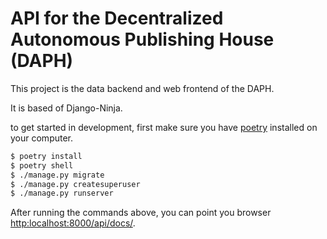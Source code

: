 # API for the Decentralized Autonomous Publishing House (DAPH)
This project is the data backend and web frontend of the DAPH.

It is based of Django-Ninja. 

to get started in development, first make sure you have [poetry](https://python-poetry.org/) installed on your computer.

```Bash
$ poetry install
$ poetry shell
$ ./manage.py migrate
$ ./manage.py createsuperuser
$ ./manage.py runserver
```

After running the commands above, you can point you
browser [http:localhost:8000/api/docs/](http://localhost:8000/api/docs/).
